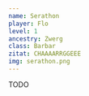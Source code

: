```yaml
---
name: Serathon
player: Flo
level: 1
ancestry: Zwerg
class: Barbar
zitat: CHAAAARRGGEEE
img: serathon.png
---
```




TODO